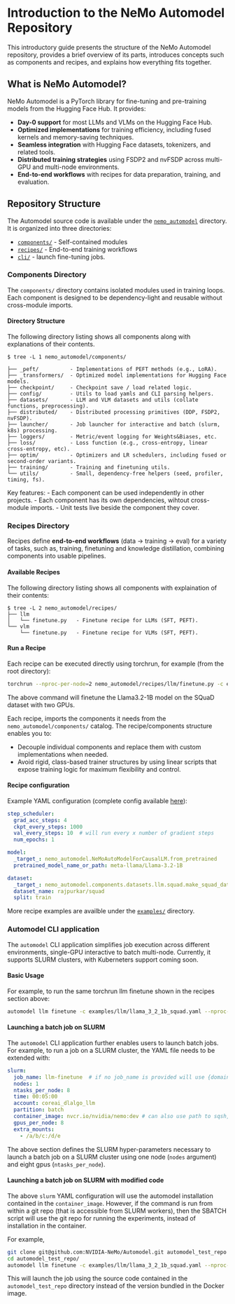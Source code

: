 # Introduction to the NeMo Automodel Repository

This introductory guide presents the structure of the NeMo Automodel repository, provides a brief overview of its parts, introduces concepts such as components and recipes, and explains how everything fits together.

## What is NeMo Automodel?
NeMo Automodel is a PyTorch library for fine-tuning and pre-training models from the Hugging Face Hub. It provides:
- **Day-0 support** for most LLMs and VLMs on the Hugging Face Hub.
- **Optimized implementations** for training efficiency, including fused kernels and memory-saving techniques.
- **Seamless integration** with Hugging Face datasets, tokenizers, and related tools.
- **Distributed training strategies** using FSDP2 and nvFSDP across multi-GPU and multi-node environments.
- **End-to-end workflows** with recipes for data preparation, training, and evaluation.


## Repository Structure
The Automodel source code is available under the [`nemo_automodel`](https://github.com/NVIDIA-NeMo/Automodel/tree/main/nemo_automodel) directory. It is organized into three directories:
- [`components/`](https://github.com/NVIDIA-NeMo/Automodel/tree/main/nemo_automodel/components)  - Self-contained modules
- [`recipes/`](https://github.com/NVIDIA-NeMo/Automodel/tree/main/nemo_automodel/recipes) - End-to-end training workflows
- [`cli/`](https://github.com/NVIDIA-NeMo/Automodel/tree/main/nemo_automodel/_cli) - launch fine-tuning jobs.


### Components Directory
The `components/` directory contains isolated modules used in training loops.
Each component is designed to be dependency-light and reusable without cross-module imports.

#### Directory Structure
The following directory listing shows all components along with explanations of their contents.
```
$ tree -L 1 nemo_automodel/components/

├── _peft/          - Implementations of PEFT methods (e.g., LoRA).
├── _transformers/  - Optimized model implementations for Hugging Face models.
├── checkpoint/     - Checkpoint save / load related logic.
├── config/         - Utils to load yamls and CLI parsing helpers.
├── datasets/       - LLM and VLM datasets and utils (collate functions, preprocessing).
├── distributed/    - Distributed processing primitives (DDP, FSDP2, nvFSDP).
├── launcher/       - Job launcher for interactive and batch (slurm, k8s) processing.
├── loggers/        - Metric/event logging for Weights&Biases, etc.
├── loss/           - Loss function (e.g., cross-entropy, linear cross-entropy, etc).
├── optim/          - Optimizers and LR schedulers, including fused or second-order variants.
├── training/       - Training and finetuning utils.
└── utils/          - Small, dependency-free helpers (seed, profiler, timing, fs).
```

Key features:
    - Each component can be used independently in other projects.
    - Each component has its own dependencies, wihtout cross-module imports.
    - Unit tests live beside the component they cover.

### Recipes Directory
Recipes define **end-to-end workflows** (data → training → eval) for a variety of tasks, such as,
training, finetuning and knowledge distillation, combining components into usable pipelines.

#### Available Recipes
The following directory listing shows all components with explaination of their contents:
```
$ tree -L 2 nemo_automodel/recipes/
├── llm
│   └── finetune.py   - Finetune recipe for LLMs (SFT, PEFT).
└── vlm
    └── finetune.py   - Finetune recipe for VLMs (SFT, PEFT).
```

#### Run a Recipe

Each recipe can be executed directly using torchrun, for example (from the root directory):
```bash
torchrun --nproc-per-node=2 nemo_automodel/recipes/llm/finetune.py -c examples/llm/llama_3_2_1b_squad.yaml
```

The above command will finetune the Llama3.2-1B model on the SQuaD dataset with two GPUs.

Each recipe, imports the components it needs from the `nemo_automodel/components/` catalog.
The recipe/components structure enables you to:
- Decouple individual components and replace them with custom implementations when needed.
- Avoid rigid, class-based trainer structures by using linear scripts that expose training logic for maximum flexibility and control.

<!-- For an in-depth explanation of the LLM recipe please also see the [LLM recipe deep-dive guide](docs/llm_recipe_deep_dive.md). -->

#### Recipe configuration
Example YAML configuration (complete config available [here](https://github.com/NVIDIA-NeMo/Automodel/blob/main/examples/llm/llama_3_2_1b_squad.yaml)):
```yaml
step_scheduler:
  grad_acc_steps: 4
  ckpt_every_steps: 1000
  val_every_steps: 10  # will run every x number of gradient steps
  num_epochs: 1

model:
  _target_: nemo_automodel.NeMoAutoModelForCausalLM.from_pretrained
  pretrained_model_name_or_path: meta-llama/Llama-3.2-1B

dataset:
  _target_: nemo_automodel.components.datasets.llm.squad.make_squad_dataset
  dataset_name: rajpurkar/squad
  split: train
```

More recipe examples are availble under the [`examples/`](https://github.com/NVIDIA-NeMo/Automodel/tree/main/examples) directory.

### Automodel CLI application
The `automodel` CLI application simplifies job execution across different environments,
single-GPU interactive to batch multi-node. Currently, it supports SLURM clusters, with Kuberneters support coming soon.

#### Basic Usage
For example, to run the same torchrun llm finetune shown in the recipes section above:
```bash
automodel llm finetune -c examples/llm/llama_3_2_1b_squad.yaml --nproc-per-node=2
```

#### Launching a batch job on SLURM

The `automodel` CLI application further enables users to launch batch jobs. For example, to run
a job on a SLURM cluster, the YAML file needs to be extended with:
```yaml
slurm:
  job_name: llm-finetune  # if no job_name is provided will use {domain}_{command} from invocation
  nodes: 1
  ntasks_per_node: 8
  time: 00:05:00
  account: coreai_dlalgo_llm
  partition: batch
  container_image: nvcr.io/nvidia/nemo:dev # can also use path to sqsh, e.g.: /foo/bar/image.sqsh
  gpus_per_node: 8
  extra_mounts:
    - /a/b/c:/d/e
```
The above section defines the SLURM hyper-parameters necessary to launch a batch job on a SLURM
cluster using one node (`nodes` argument) and eight gpus (`ntasks_per_node`).

#### Launching a batch job on SLURM with modified code

The above `slurm` YAML configuration will use the automodel installation contained in the `container_image`.
However, if the command is run from within a git repo (that is accessible from SLURM workers), then
the SBATCH script will use the git repo for running the experiments, instead of installation in the container.

For example,
```bash
git clone git@github.com:NVIDIA-NeMo/Automodel.git automodel_test_repo
cd automodel_test_repo/
automodel llm finetune -c examples/llm/llama_3_2_1b_squad.yaml --nproc-per-node=2
```

This will launch the job using the source code contained in the `automodel_test_repo` directory instead of the version bundled in the Docker image.
<!-- The [Automodel CLI guide](docs/automodel_cli.md) provides an in-depth explanation of the automodel util. -->
